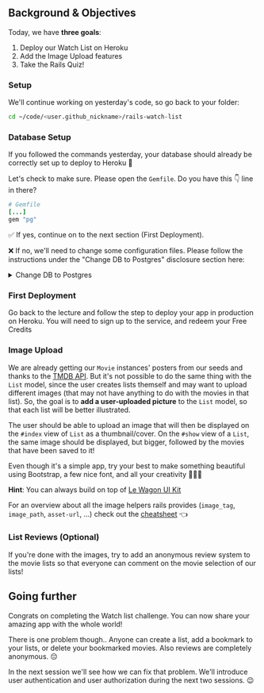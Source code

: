 ## Background & Objectives

Today, we have **three goals**:

1. Deploy our Watch List on Heroku
2. Add the Image Upload features
3. Take the Rails Quiz!

### Setup

We'll continue working on yesterday's code, so go back to your folder:

```bash
cd ~/code/<user.github_nickname>/rails-watch-list
```

### Database Setup

If you followed the commands yesterday, your database should already be correctly set up to deploy to Heroku 🚀

Let's check to make sure. Please open the `Gemfile`. Do you have this 👇 line in there?

```ruby
# Gemfile
[...]
gem "pg"
```

✅ If yes, continue on to the next section (First Deployment).

❌ If no, we'll need to change some configuration files. Please follow the instructions under the "Change DB to Postgres" disclosure section here:

<details>
<summary markdown='span'>Change DB to Postgres</summary>
Open the `config/database.yml` file, **delete** everything in it and replace it with:

```yaml
default: &default
  adapter: postgresql
  encoding: unicode
  pool: 5

development:
  <<: *default
  database: rails-watch-list_development

test:
  <<: *default
  database: rails-watch-list_test

production:
  <<: *default
  database: rails_watch_list_production
  username: rails_watch_list
  password: <%= ENV["RAILS_WATCH_LIST_DATABASE_PASSWORD"] %>
```

Open your terminal and run:

```bash
rails db:create
rails db:migrate
rails db:seed
```
</details>

### First Deployment

Go back to the lecture and follow the step to deploy your app in production on Heroku. You will need to sign up to the service, and redeem your Free Credits

### Image Upload

We are already getting our `Movie` instances' posters from our seeds and thanks to the [TMDB API](https://developers.themoviedb.org/3). But it's not possible to do the same thing with the `List` model, since the user creates lists themself and may want to upload different images (that may not have anything to do with the movies in that list). So, the goal is to **add a user-uploaded picture** to the `List` model, so that each list will be better illustrated.

The user should be able to upload an image that will then be displayed on the `#index` view of `List` as a thumbnail/cover. On the `#show` view of a `List`, the same image should be displayed, but bigger, followed by the movies that have been saved to it!

Even though it's a simple app, try your best to make something beautiful using Bootstrap, a few nice font, and all your creativity 🎨😊🎨

**Hint**: You can always build on top of [Le Wagon UI Kit](https://uikit.lewagon.com/)

For an overview about all the image helpers rails provides (`image_tag`, `image_path`, `asset-url`, ...) check out the [cheatsheet](https://kitt.lewagon.com/knowledge/cheatsheets/rails_image_helpers) 👈

### List Reviews (Optional)

If you're done with the images, try to add an anonymous review system to the movie lists so that everyone can comment on the movie selection of our lists!

## Going further

Congrats on completing the Watch list challenge. You can now share your amazing app with the whole world!

There is one problem though.. Anyone can create a list, add a bookmark to your lists, or delete your bookmarked movies. Also reviews are completely anonymous. 😔

In the next session we'll see how we can fix that problem. We'll introduce user authentication and user authorization during the next two sessions. 😉
